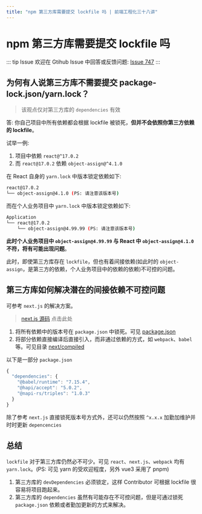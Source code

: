 ```yaml
---
title: "npm 第三方库需要提交 lockfile 吗 | 前端工程化三十八讲"
---
```


# npm 第三方库需要提交 lockfile 吗

::: tip Issue
欢迎在 Gtihub Issue 中回答或反馈问题: [Issue 747](https://github.com/shfshanyue/Daily-Question/issues/747)
:::

## 为何有人说第三方库不需要提交 package-lock.json/yarn.lock？

> 该观点仅对第三方库的 `dependencies` 有效

答: 你自己项目中所有依赖都会根据 lockfile 被锁死，**但并不会依照你第三方依赖的 lockfile**。

试举一例:

1. 项目中依赖 `react@^17.0.2`
2. 而 `react@17.0.2` 依赖 `object-assign@^4.1.0`

在 React 自身的 `yarn.lock` 中版本锁定依赖如下:

```bash
react@17.0.2
└── object-assign@4.1.0 (PS: 请注意该版本号)
```

而在个人业务项目中 `yarn.lock` 中版本锁定依赖如下:

```bash
Application
└── react@17.0.2
    └── object-assign@4.99.99 (PS: 请注意该版本号)
```

**此时个人业务项目中 `object-assign@4.99.99` 与 React 中 `object-assign@4.1.0` 不符，将有可能出现问题**。

此时，即使第三方库存在 `lockfile`，但也有着间接依赖(如此时的 `object-assign`，是第三方的依赖，个人业务项目中的依赖的依赖)不可控的问题。

## 第三方库如何解决潜在的间接依赖不可控问题

可参考 `next.js` 的解决方案。

> [next.js 源码](https://github.com/vercel/next.js/tree/canary/packages/next) 点击此处

1. 将所有依赖中的版本号在 `package.json` 中锁死。可见 [package.json](https://github.com/vercel/next.js/tree/canary/packages/next/package.json)
1. 将部分依赖直接编译后直接引入，而非通过依赖的方式，如 `webpack`、`babel` 等。可见目录 [next/compiled](https://github.com/vercel/next.js/tree/canary/packages/next/compiled)

以下是一部分 `package.json`

```js
{
  "dependencies": {
    "@babel/runtime": "7.15.4",
    "@hapi/accept": "5.0.2",
    "@napi-rs/triples": "1.0.3"
  }
}
```

除了参考 `next.js` 直接锁死版本号方式外，还可以仍然按照 `^x.x.x` 加勤加维护并时时更新 `depencencies`

## 总结

`lockfile` 对于第三方库仍然必不可少。可见 `react`、`next.js`、`webpack` 均有 `yarn.lock`。(PS: 可见 yarn 的受欢迎程度，另外 vue3 采用了 pnpm)

1. 第三方库的 `devDependencies` 必须锁定，这样 Contributor 可根据 lockfile 很容易将项目跑起来。
2. 第三方库的 `dependencies` 虽然有可能存在不可控问题，但是可通过锁死 `package.json` 依赖或者勤加更新的方式来解决。
